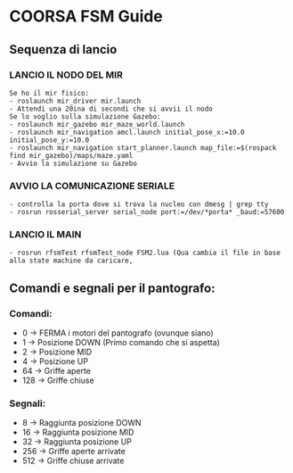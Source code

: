 # COORSA FSM Guide

## Sequenza di lancio
### LANCIO IL NODO DEL MIR ###

	Se ho il mir fisico:
	- roslaunch mir_driver mir.launch
	- Attendi una 20ina di secondi che si avvii il nodo
	Se lo voglio sulla simulazione Gazebo:
	- roslaunch mir_gazebo mir_maze_world.launch
	- roslaunch mir_navigation amcl.launch initial_pose_x:=10.0 initial_pose_y:=10.0
	- roslaunch mir_navigation start_planner.launch map_file:=$(rospack find mir_gazebo)/maps/maze.yaml
	- Avvio la simulazione su Gazebo

### AVVIO LA COMUNICAZIONE SERIALE ###

	- controlla la porta dove si trova la nucleo con dmesg | grep tty
	- rosrun rosserial_server serial_node port:=/dev/*porta* _baud:=57600

### LANCIO IL MAIN ###

	- rosrun rfsmTest rfsmTest_node FSM2.lua (Qua cambia il file in base alla state machine da caricare,


## Comandi e segnali per il pantografo:
### Comandi:
  - 0   -> FERMA i motori del pantografo (ovunque siano)
  - 1   -> Posizione DOWN (Primo comando che si aspetta)
  - 2   -> Posizione MID
  - 4   -> Posizione UP
  - 64 -> Griffe aperte
  - 128  -> Griffe chiuse
### Segnali:
  - 8   -> Raggiunta posizione DOWN
  - 16   -> Raggiunta posizione MID
  - 32   -> Raggiunta posizione UP
  - 256  -> Griffe aperte arrivate
  - 512  -> Griffe chiuse arrivate

